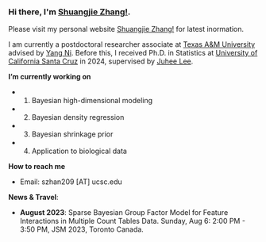 
### Hi there, I'm [Shuangjie Zhang!](https://shuang-jie.github.io/). 

Please visit my personal website [Shuangjie Zhang!](https://shuang-jie.github.io/) for latest inormation.

I am currently a postdoctoral researcher associate at [Texas A&M University](https://stat.tamu.edu/) advised by [Yang Ni](https://nystat.github.io/yni/). Before this, I received Ph.D. in Statistics at [University of California Santa Cruz](https://www.ucsc.edu/) in 2024, supervised by [Juhee Lee](https://sites.google.com/ucsc.edu/juheelee/home?authuser=0).

**I’m currently working on** 
- 1. Bayesian high-dimensional modeling
- 2. Bayesian density regression
- 3. Bayesian shrinkage prior 
- 4. Application to biological data

**How to reach me**
- Email: szhan209 [AT] ucsc.edu

**News & Travel**:

- **August 2023**: Sparse Bayesian Group Factor Model for Feature Interactions in Multiple Count Tables Data. Sunday, Aug 6: 2:00 PM - 3:50 PM, JSM 2023, Toronto Canada. 
